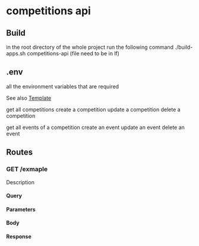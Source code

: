 # competitions api
## Build
in the root directory of the whole project run the following command
./build-apps.sh competitions-api (file need to be in lf)


## .env
all the environment variables that are required

See also [Template](.env.template)




get all competitions
create a competition
update a competition
delete a competition

get all events of a competition
create an event
update an event
delete an event


## Routes
### GET /exmaple
Description

#### Query 

#### Parameters

#### Body

#### Response







